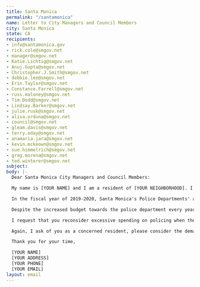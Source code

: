 ```yaml
---
title: Santa Monica
permalink: "/santamonica"
name: Letter to City Managers and Council Members
city: Santa Monica
state: CA
recipients:
- info@santamonica.gov
- rick.cole@smgov.net
- manager@smgov.net
- Katie.Lichtig@smgov.net
- Anuj.Gupta@smgov.net
- Christopher.J.Smith@smgov.net
- debbie.lee@smgov.net
- Erin.Taylor@smgov.net
- Constance.Farrell@smgov.net
- russ.maloney@smgov.net
- Tim.Dodd@smgov.net
- Lindsay.Barker@smgov.net
- julie.rusk@smgov.net
- alisa.orduna@smgov.net
- council@smgov.net
- gleam.davis@smgov.net
- terry.oday@smgov.net
- anamaria.jara@smgov.net
- kevin.mckeown@smgov.net
- sue.himmelrich@smgov.net
- greg.morena@smgov.net
- ted.winterer@smgov.net
subject:
body: |-
  Dear Santa Monica City Managers and Council Members:

  My name is [YOUR NAME] and I am a resident of [YOUR NEIGHBORHOOD]. I am writing to demand the reallocation of resources to prioritize the safety and well-being of the city, and away from policing.

  In the fiscal year of 2019-2020, Santa Monica's Police Departments' allocated budget has escalated to a total of $97 million. Their budget has increased by 5.7% ($5 million) since the fiscal year of 2018-2019. This funding is in sharp contrast to the decrease of 19.1% ($2 million) spent towards affordable housing and economic development, and the meager increase of 3.1% ($1 million) in community and cultural services.

  Despite the increased budget towards the police department every year, the City of Santa Monica has not seen a meaningful improvement in public safety. On the contrary, the systematic and disproportionate targeting of minority groups and residents of color has caused people in our city to live in fear. Police brutality, injustice, and discrimination are intolerable issues of significant importance, yet there have been no signs of improvement in our police systems to ensure equal treatment of the whole community.

  I request that you reconsider excessive spending on policing when these resources can be distributed towards ensuring the health and well-being of all those that reside in our city, by focusing on homelessness, restorative justice, employment, affordable housing, youth programs, public education, and mental health. It is evident throughout history that the challenges of solving social issues have been overcome when they are able to address the problem rather than merely treating its symptoms.

  Again, I ask of you as a concerned resident, please consider the demands to improve our community.

  Thank you for your time,

  [YOUR NAME]
  [YOUR ADDRESS]
  [YOUR PHONE]
  [YOUR EMAIL]
layout: email
---
```

